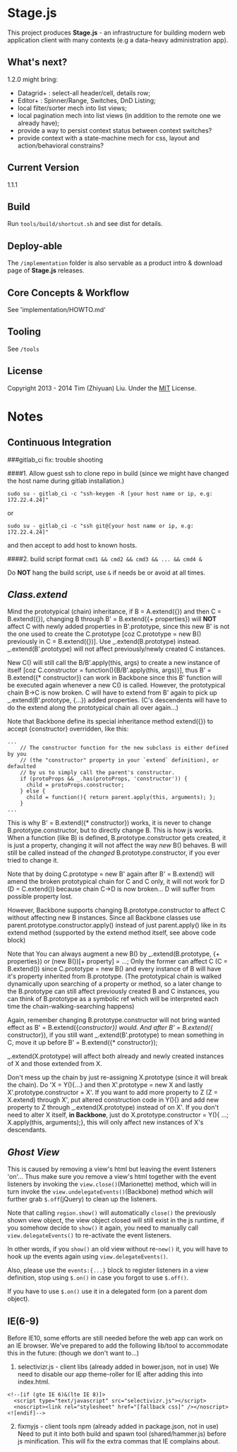 Stage.js
===================
This project produces **Stage.js** - an infrastructure for building modern web application client with many contexts (e.g a data-heavy administration app).


What's next?
------------
1.2.0 might bring:
* Datagrid+ : select-all header/cell, details row;
* Editor+ : Spinner/Range, Switches, DnD Listing;
* local filter/sorter mech into list views; 
* local pagination mech into list views (in addition to the remote one we already have); 
* provide a way to persist context status between context switches?
* provide context with a state-machine mech for css, layout and action/behavioral constrains? 


Current Version
---------------
1.1.1


Build
-------------
Run `tools/build/shortcut.sh` and see dist for details.


Deploy-able
-----------
The `/implementation` folder is also servable as a product intro & download page of **Stage.js** releases.


Core Concepts & Workflow
----------------------
See 'implementation/HOWTO.md'


Tooling
-------
See `/tools`


License
-------
Copyright 2013 - 2014 Tim (Zhiyuan) Liu. 
Under the [MIT](http://opensource.org/licenses/MIT) License.


Notes
=====
Continuous Integration
----------------------
###gitlab_ci fix: trouble shooting

####1. Allow guest ssh to clone repo in build
(since we might have changed the host name during gitlab installation.)

`sudo su - gitlab_ci -c "ssh-keygen -R [your host name or ip, e.g: 172.22.4.24]"`

or

`sudo su - gitlab_ci -c "ssh git@[your host name or ip, e.g: 172.22.4.24]"`

and then accept to add host to known hosts.


####2. build script format
`cmd1 && cmd2 && cmd3 && ... && cmd4 &`

Do **NOT** hang the build script, use `&` if needs be or avoid at all times.

*Class.extend*
----------------------
Mind the prototypical (chain) inheritance, if B = A.extend({}) and then C = B.extend({}), changing B through B' = B.extend({+ properties}) will **NOT** affect C with newly added properties in B'.prototype, since this new B' is not the one used to create the C.prototype [coz C.prototype = new B() previously in C = B.extend({})]. Use _.extend(B.prototype) instead. _.extend(B'.prototype) will not affect previously/newly created C instances.

New C() will still call the B/B'.apply(this, args) to create a new instance of itself [coz C.constructor = function(){B/B'.apply(this, args)}], thus B' = B.extend({* constructor}) can work in Backbone since this B' function will be executed again whenever a new C() is called. However, the prototypical chain B->C is now broken. C will have to extend from B' again to pick up _.extend(B'.prototype, {...}) added properties. (C's descendents will have to do the extend along the prototypical chain all over again...)

Note that Backbone define its special inheritance method extend({}) to accept {constructor} overridden, like this:
```
...
    // The constructor function for the new subclass is either defined by you
    // (the "constructor" property in your `extend` definition), or defaulted
    // by us to simply call the parent's constructor.
    if (protoProps && _.has(protoProps, 'constructor')) {
      child = protoProps.constructor;
    } else {
      child = function(){ return parent.apply(this, arguments); };
    }
...
```
This is why B' = B.extend({* constructor}) works, it is never to change B.prototype.constructor, but to directly change B. This is how js works. When a function (like B) is defined, B.prototype.constructor gets created, it is just a property, changing it will not affect the way *new* B() behaves. B will still be called instead of the *changed* B.prototype.constructor, if you ever tried to change it.

Note that by doing C.prototype = new B' again after B' = B.extend() will amend the broken prototypical chain for C and C only, it will not work for D (D = C.extend()) because chain C->D is now broken... D will suffer from possible property lost.

However, Backbone supports changing B.prototype.constructor to affect C without affecting new B instances. Since all Backbone classes use parent.prototype.constructor.apply() instead of just parent.apply() like in its extend method (supported by the extend method itself, see above code block)

Note that You can always augment a new B() by _.extend(B.prototype, {+ properties}) or (new B())[+ property] = ...; Only the former can affect C (C = B.extend()) since C.prototype = new B() and every instance of B will have it's property inherited from B.prototype. (The prototypical chain is walked dynamically upon searching of a property or method, so a later change to the B.prototype can still affect previously created B and C instances, you can think of B.prototype as a symbolic ref which will be interpreted each time the chain-walking-searching happens)

Again, remember changing B.prototype.constructor will not bring wanted effect as B' = B.extend({*constructor}) would. And after B' = B.extend({* constructor}), if you still want _.extend(B'.prototype) to mean something in C, move it up before B' = B.extend({* constructor});

_.extend(X.prototype) will affect both already and newly created instances of X and those extended from X.

Don't mess up the chain by just re-assigning X.prototype (since it will break the chain). Do 'X = Y(){...} and then X'.prototype = new X and lastly X'.prototype.constructor = X'. If you want to add more property to Z (Z = X.extend) through X', put altered construction code in Y(){} and add new property to Z through _.extend(X.prototype) instead of on X'. If you don't need to alter X itself, **in Backbone**, just do X.prototype.constructor = Y(){ ...; X.apply(this, arguments);}, this will only affect new instances of X's descendants.


*Ghost View*
--------------------
This is caused by removing a view's html but leaving the event listeners 'on'... Thus make sure you remove a view's html together with the event listeners by invoking the `view.close()`(Marionette) method, which will in turn invoke the `view.undelegateEvents()`(Backbone) method which will further grab `$.off`(jQuery) to clean up the listeners.

Note that calling `region.show()` will automatically `close()` the previously shown view object, the view object closed will still exist in the js runtime, if you somehow decide to `show()` it again, you need to manually call `view.delegateEvents()` to re-activate the event listeners.

In other words, if you `show()` an old view without re-`new()` it, you will have to hook up the events again using `view.delegateEvents()`.

Also, please use the `events:{...}` block to register listeners in a view definition, stop using `$.on()` in case you forgot to use `$.off()`.

If you have to use `$.on()` use it in a delegated form (on a parent dom object).


IE(6-9)
---------------
Before IE10, some efforts are still needed before the web app can work on an IE browser. We've prepared to add the following lib/tool to accommodate this in the future: (though we don't want to...)

1. selectivizr.js - client libs (already added in bower.json, not in use) We need to disable our app theme-roller for IE after adding this into index.html.
```
<!--[if (gte IE 6)&(lte IE 8)]>
  <script type="text/javascript" src="selectivizr.js"></script>
  <noscript><link rel="stylesheet" href="[fallback css]" /></noscript>
<![endif]-->
```

2. fixmyjs - client tools npm (already added in package.json, not in use) Need to put it into both build and spawn tool (shared/hammer.js) before js minification. This will fix the extra commas that IE complains about.